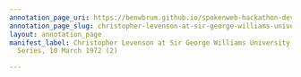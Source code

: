 ```yaml
---
annotation_page_uri: https://benwbrum.github.io/spokenweb-hackathon-development-noterms/annotations/christopher-levenson-at-sir-george-williams-university-the-poetry-series-10-march-1972-2--canvas-1-toc.json
annotation_page_slug: christopher-levenson-at-sir-george-williams-university-the-poetry-series-10-march-1972-2--canvas-1-toc
layout: annotation_page
manifest_label: Christopher Levenson at Sir George Williams University, The Poetry
  Series, 10 March 1972 (2)

---
```

